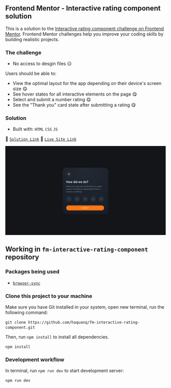 ## Frontend Mentor - Interactive rating component solution

This is a solution to the [Interactive rating component challenge on Frontend Mentor](https://www.frontendmentor.io/challenges/interactive-rating-component-koxpeBUmI).
Frontend Mentor challenges help you improve your coding skills by building realistic projects.

### The challenge

- No access to desgin files :expressionless:

Users should be able to:

- View the optimal layout for the app depending on their device's screen size :yum:
- See hover states for all interactive elements on the page :yum:
- Select and submit a number rating :yum:
- See the "Thank you" card state after submitting a rating :yum:

### Solution

- Built with: `HTML` `CSS` `JS`

:link: [`Solution Link`](https://www.frontendmentor.io/solutions/only-html-and-css-and-js-0cQRbhyX83) :link: [`Live Site Link`](https://haquanq.github.io/fm-interactive-rating-component/)

![](./.docs/design/desktop-design.jpg)

## Working in `fm-interactive-rating-component` repository

### Packages being used

- [`browser-sync`](https://github.com/BrowserSync/browser-sync)

### Clone this project to your machine

Make sure you have Git installed in your system, open new terminal, run the following command:

```
git clone https://github.com/haquanq/fm-interactive-rating-component.git
```

Then, run `npm install` to install all dependencies.

```
npm install
```

### Development workflow

In terminal, run `npm run dev` to start development server:

```
npm run dev
```
